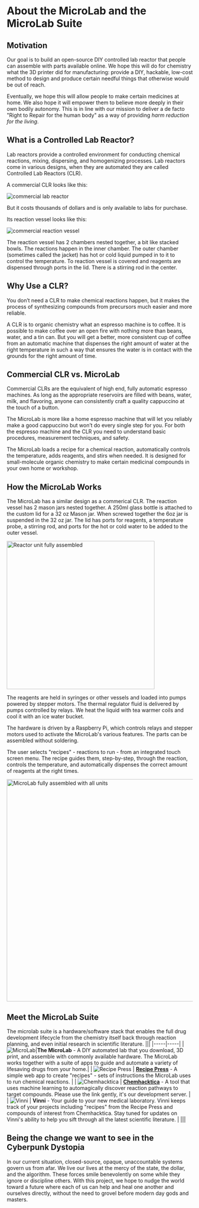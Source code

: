 # About the MicroLab and the MicroLab Suite

## Motivation

Our goal is to build an open-source DIY controlled lab reactor that people can assemble with parts available online. We hope this will do for chemistry what the 3D printer did for manufacturing: provide a DIY, hackable, low-cost method to design and produce certain needful things that otherwise would be out of reach.

Eventually, we hope this will allow people to make certain medicines at home. We also hope it will empower them to believe more deeply in their own bodily autonomy. This is in line with our mission to deliver a de facto "Right to Repair for the human body" as a way of providing *harm reduction for the living*.

## What is a Controlled Lab Reactor?

Lab reactors provide a controlled environment for conducting chemical reactions, mixing, dispersing, and homogenizing processes. Lab reactors come in various designs, when they are automated they are called Controlled Lab Reactors (CLR).

A commercial CLR looks like this:

![commercial lab reactor](media/commercial-lab-reactor.jpg)

But it costs thousands of dollars and is only available to labs for purchase.

Its reaction vessel looks like this:

![commercial reaction vessel](media/commercial-reaction-vessel.jpg)

The reaction vessel has 2 chambers nested together, a bit like stacked bowls. The reactions happen in the inner chamber. The outer chamber (sometimes called the jacket) has hot or cold liquid pumped in to it to control the temperature. To reaction vessel is covered and reagents are dispensed through ports in the lid. There is a stirring rod in the center.

## Why Use a CLR?

You don’t need a CLR to make chemical reactions happen, but it makes the process of synthesizing compounds from precursors much easier and more reliable.

A CLR is to organic chemistry what an espresso machine is to coffee. It is possible to make coffee over an open fire with nothing more than beans, water, and a tin can. But you will get a better, more consistent cup of coffee from an automatic machine that dispenses the right amount of water at the right temperature in such a way that ensures the water is in contact with the grounds for the right amount of time.

## Commercial CLR vs. MicroLab

Commercial CLRs are the equivalent of high end, fully automatic espresso machines. As long as the appropriate reservoirs are filled with beans, water, milk, and flavoring, anyone can consistently craft a quality cappuccino at the touch of a button.

The MicroLab is more like a home espresso machine that will let you reliably make a good cappuccino but won’t do every single step for you. For both the espresso machine and the CLR you need to understand basic procedures, measurement techniques, and safety.

The MicroLab loads a recipe for a chemical reaction, automatically controls the temperature, adds reagents, and stirs when needed. It is designed for small-molecule organic chemistry to make certain medicinal compounds in your own home or workshop.

## How the MicroLab Works

The MicroLab has a similar design as a commerical CLR. The reaction vessel has 2 mason jars nested together. A 250ml glass bottle is attached to the custom lid for a 32 oz Mason jar. When screwed together the 6oz jar is suspended in the 32 oz jar. The lid has ports for reagents, a temperature probe, a stirring rod, and ports for the hot or cold water to be added to the outer vessel.

<IMG ALT="Reactor unit fully assembled" SRC="./media/reactor-unit/reactor-core-assembled-and-in-reactor-unit.jpg" WIDTH="400" />

The reagents are held in syringes or other vessels and loaded into pumps powered by stepper motors.
The thermal regulator fluid is delivered by pumps controlled by relays. We heat the liquid with tea
warmer coils and cool it with an ice water bucket.

The hardware is driven by a Raspberry Pi, which controls relays and stepper motors used to activate the MicroLab's various features. The parts can be assembled without soldering.

The user selects "recipes" - reactions to run - from an integrated touch screen menu. The recipe guides them, step-by-step, through the reaction, controls the temperature, and automatically dispenses the correct amount of reagents at the right times.

<IMG ALT="MicroLab fully assembled with all units" SRC="https://fourthievesvinegar.org/wp-content/uploads/2024/07/microlab-stirring-3.gif" width="600" />

## Meet the MicroLab Suite

The microlab suite is a hardware/software stack that enables the full drug development lifecycle from the chemistry itself back through reaction planning, and even initial research in scientific literature.
|||
|-----|-----|
|![MicroLab](media/microlab_logo.png)|**The MicroLab** - A DIY automated lab that you download, 3D print, and assemble with commonly available hardware. The MicroLab works together with a suite of apps to guide and automate a variety of lifesaving drugs from your home.|
| ![Recipe Press](media/apoth_logo.png) | **[Recipe Press](https://apothecarium.fourthievesvinegar.org/)** - A simple web app to create "recipes" - sets of instructions the MicroLab uses to run chemical reactions. |
| ![Chemhacktica](media/chem_logo.png) | **[Chemhacktica](https://synth.fourthievesvinegar.org/)** - A tool that uses machine learning to automagically discover reaction pathways to target compounds. Please use the link gently, it's our development server. |
| ![Vinni](media/vinni_logo.png) | **Vinni** - Your guide to your new medical laboratory. Vinni keeps track of your projects including "recipes" from the Recipe Press and compounds of interest from Chemhacktica. Stay tuned for updates on Vinni's ability to help you sift through all the latest scientific literature. |
|||

## Being the change we want to see in the Cyberpunk Dystopia

In our current situation, closed-source, opaque, unaccountable systems govern us from afar. We live our lives at the mercy of the state, the dollar, and the algorithm. These forces smile benevolently on some while they ignore or discipline others. With this project, we hope to nudge the world toward a future where each of us can help and heal one another and ourselves directly, without the need to grovel before modern day gods and masters.
